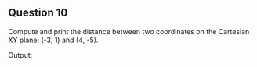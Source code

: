## Question 10

Compute and print the distance between two coordinates on the Cartesian XY plane: (-3, 1) and (4, -5).

Output:
